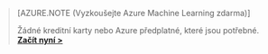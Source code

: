 >[AZURE.NOTE (Vyzkoušejte Azure Machine Learning zdarma)]
>
>Žádné kreditní karty nebo Azure předplatné, které jsou potřebné. <a href="https://studio.azureml.net/?selectAccess=true&o=2" target="_blank">**Začít nyní >**</a>
